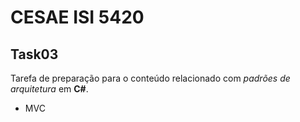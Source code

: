 # CESAE ISI 5420 
 
## Task03 
 
Tarefa de preparação para o conteúdo relacionado com *padrões de arquitetura* em **C#**. 

- MVC 

  